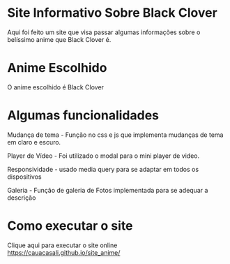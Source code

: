 # Site Informativo Sobre Black Clover

Aqui foi feito um site que visa passar algumas informações sobre o belíssimo anime que Black Clover é.

# Anime Escolhido

O anime escolhido é Black Clover

# Algumas funcionalidades 

<p>Mudança de tema - Função no css e js que implementa mudanças de tema em claro e escuro.</p>
<p>Player de Vídeo - Foi utilizado o modal para o mini player de video.</p>
<p>Responsividade - usado media query para se adaptar em todos os dispositivos </p>
<p>Galeria - Função de galeria de Fotos implementada para se adequar a descrição </p>

# Como executar o site 

Clique aqui para executar o site online https://cauacasali.github.io/site_anime/





